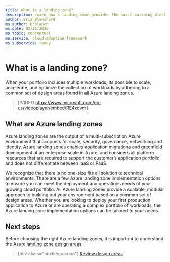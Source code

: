 ```yaml
---
title: What is a landing zone?
description: Learn how a landing zone provides the basic building block of any cloud adoption environment.
author: BrianBlanchard
ms.author: brblanch
ms.date: 02/25/2020
ms.topic: conceptual
ms.service: cloud-adoption-framework
ms.subservice: ready
---
```


# What is a landing zone?

 When your portfolio includes multiple workloads, its possible to scale, accelerate, and optimize the collection of workloads by adhering to a common set of design areas found in all Azure landing zones.

<!-- markdownlint-disable MD034 -->

> [!VIDEO https://www.microsoft.com/en-us/videoplayer/embed/RE4xdvm]

<!-- markdownlint-enable MD034 -->

## What are Azure landing zones

Azure landing zones are the output of a multi-subscription Azure environment that accounts for scale, security, governance, networking and identity. Azure landing zones enables application migrations and greenfield development at an enterprise scale in Azure, and considers all platform resources that are required to support the customer’s application portfolio and does not differentiate between IaaS or PaaS.

We recognize that there is no one-size fits all solution to technical environments. There are a few Azure landing zone implementation options to ensure you can meet the deployment and operations needs of your growing cloud portfolio. All Azure landing zones provide a scalable, modular approach to building out your environment based on a common set of design areas. Whether you are looking to deploy your first production application to Azure or are operating a complex portfolio of workloads, the Azure landing zone implementation options can be tailored to your needs.

## Next steps

Before choosing the right Azure landing zones, it is important to understand the [Azure landing zone design areas](./design-areas.md).

> [!div class="nextstepaction"]
> [Review design areas](./design-areas.md)
